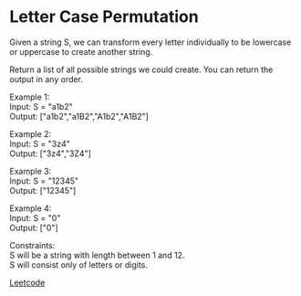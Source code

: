 # Letter Case Permutation

Given a string S, we can transform every letter individually to be lowercase or uppercase to create another string.  

Return a list of all possible strings we could create. You can return the output in any order.  

Example 1:  
Input: S = "a1b2"  
Output: ["a1b2","a1B2","A1b2","A1B2"]  

Example 2:  
Input: S = "3z4"  
Output: ["3z4","3Z4"]  

Example 3:  
Input: S = "12345"  
Output: ["12345"]  

Example 4:  
Input: S = "0"  
Output: ["0"]  
 
Constraints:  
S will be a string with length between 1 and 12.  
S will consist only of letters or digits.  

[Leetcode](https://leetcode.com/problems/letter-case-permutation/)